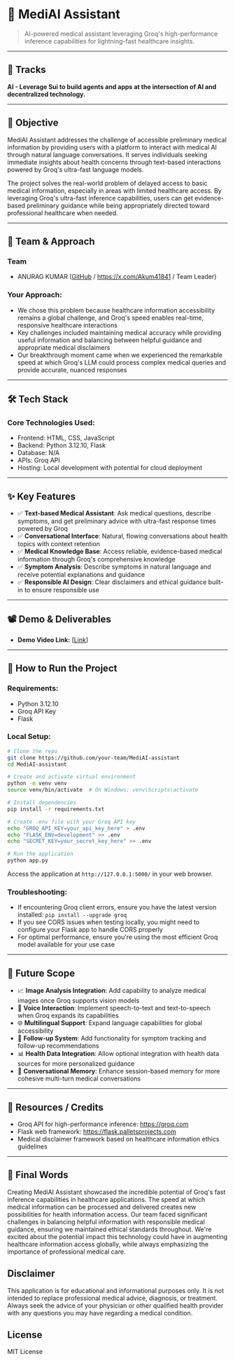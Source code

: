 
# 🚀 MediAI Assistant

> AI-powered medical assistant leveraging Groq's high-performance inference capabilities for lightning-fast healthcare insights.

---

## 📌 Tracks

**AI - Leverage Sui to build agents and apps at the
intersection of AI and decentralized technology.**

---

## 🎯 Objective

MediAI Assistant addresses the challenge of accessible preliminary medical information by providing users with a platform to interact with medical AI through natural language conversations. It serves individuals seeking immediate insights about health concerns through text-based interactions powered by Groq's ultra-fast language models.

The project solves the real-world problem of delayed access to basic medical information, especially in areas with limited healthcare access. By leveraging Groq's ultra-fast inference capabilities, users can get evidence-based preliminary guidance while being appropriately directed toward professional healthcare when needed.

---

## 🧠 Team & Approach

### Team  
- ANURAG KUMAR ([GitHub](https://github.com/AnuragKumarGIT) / https://x.com/Akum41841 / Team Leader)  


### Your Approach:  
- We chose this problem because healthcare information accessibility remains a global challenge, and Groq's speed enables real-time, responsive healthcare interactions
- Key challenges included maintaining medical accuracy while providing useful information and balancing between helpful guidance and appropriate medical disclaimers
- Our breakthrough moment came when we experienced the remarkable speed at which Groq's LLM could process complex medical queries and provide accurate, nuanced responses

---

## 🛠️ Tech Stack

### Core Technologies Used:
- Frontend: HTML, CSS, JavaScript
- Backend: Python 3.12.10, Flask
- Database: N/A 
- APIs: Groq API
- Hosting: Local development with potential for cloud deployment

---

## ✨ Key Features

- ✅ **Text-based Medical Assistant**: Ask medical questions, describe symptoms, and get preliminary advice with ultra-fast response times powered by Groq
- ✅ **Conversational Interface**: Natural, flowing conversations about health topics with context retention
- ✅ **Medical Knowledge Base**: Access reliable, evidence-based medical information through Groq's comprehensive knowledge
- ✅ **Symptom Analysis**: Describe symptoms in natural language and receive potential explanations and guidance
- ✅ **Responsible AI Design**: Clear disclaimers and ethical guidance built-in to ensure responsible use

---

## 📽️ Demo & Deliverables

- **Demo Video Link:** [[Link](https://youtu.be/HW4giUddpAE)]   

---

## 🧪 How to Run the Project

### Requirements:
- Python 3.12.10
- Groq API Key
- Flask

### Local Setup:
```bash
# Clone the repo
git clone https://github.com/your-team/MediAI-assistant
cd MediAI-assistant

# Create and activate virtual environment
python -m venv venv
source venv/bin/activate  # On Windows: venv\Scripts\activate

# Install dependencies
pip install -r requirements.txt

# Create .env file with your Groq API key
echo "GROQ_API_KEY=your_api_key_here" > .env
echo "FLASK_ENV=development" >> .env
echo "SECRET_KEY=your_secret_key_here" >> .env

# Run the application
python app.py
```

Access the application at `http://127.0.0.1:5000/` in your web browser.

### Troubleshooting:
- If encountering Groq client errors, ensure you have the latest version installed: `pip install --upgrade groq`
- If you see CORS issues when testing locally, you might need to configure your Flask app to handle CORS properly
- For optimal performance, ensure you're using the most efficient Groq model available for your use case

---

## 🧬 Future Scope

- 📈 **Image Analysis Integration**: Add capability to analyze medical images once Groq supports vision models  
- 🎤 **Voice Interaction**: Implement speech-to-text and text-to-speech when Groq expands its capabilities  
- 🌐 **Multilingual Support**: Expand language capabilities for global accessibility  
- 🔄 **Follow-up System**: Add functionality for symptom tracking and follow-up recommendations  
- 📊 **Health Data Integration**: Allow optional integration with health data sources for more personalized guidance
- 🤖 **Conversational Memory**: Enhance session-based memory for more cohesive multi-turn medical conversations

---

## 📎 Resources / Credits

- Groq API for high-performance inference: https://groq.com
- Flask web framework: https://flask.palletsprojects.com
- Medical disclaimer framework based on healthcare information ethics guidelines

---

## 🏁 Final Words

Creating MediAI Assistant showcased the incredible potential of Groq's fast inference capabilities in healthcare applications. The speed at which medical information can be processed and delivered creates new possibilities for health information access. Our team faced significant challenges in balancing helpful information with responsible medical guidance, ensuring we maintained ethical standards throughout. We're excited about the potential impact this technology could have in augmenting healthcare information access globally, while always emphasizing the importance of professional medical care.

## Disclaimer

This application is for educational and informational purposes only. It is not intended to replace professional medical advice, diagnosis, or treatment. Always seek the advice of your physician or other qualified health provider with any questions you may have regarding a medical condition.

## License

MIT License

